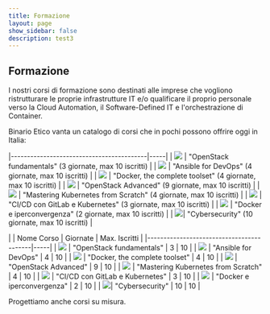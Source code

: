 ```yaml
---
title: Formazione
layout: page
show_sidebar: false
description: test3
---
```

## Formazione
I nostri corsi di formazione sono destinati alle imprese che vogliono ristrutturare le proprie infrastrutture IT e/o qualificare il proprio personale verso la Cloud Automation, il Software-Defined IT e l'orchestrazione di Container.  

Binario Etico vanta un catalogo di corsi che in pochi possono offrire oggi in Italia:


|------------------------------------------|-----|
| <img src="../img/formazione/logo_OpenStack2.png" class="corsi"> | "OpenStack fundamentals" (3 giornate, max 10 iscritti) |
| <img src="../img/formazione/logo_ansible.png" class="corsi"> | "Ansible for DevOps" (4 giornate, max 10 iscritti) |
| <img src="../img/formazione/logo_docker2.png" class="corsi"> | "Docker, the complete toolset" (4 giornate, max 10 iscritti) |
| <img src="../img/formazione/logo_OpenStack2.png" class="corsi"> | "OpenStack Advanced" (9 giornate, max 10 iscritti) |
| <img src="../img/formazione/kubernetes.png" class="corsi"> | "Mastering Kubernetes from Scratch" (4 giornate, max 10 iscritti) |
| <img src="../img/formazione/git_piu_kube.png" class="corsi"> | "CI/CD con GitLab e Kubernetes" (3 giornate, max 10 iscritti) |
| <img src="../img/formazione/infinito.png" class="corsi"> | "Docker e iperconvergenza" (2 giornate, max 10 iscritti) |
| <img src="../img/formazione/cybersecurity.png" class="corsi">| "Cybersecurity" (10 giornate, max 10 iscritti) |

|   | Nome Corso | Giornate | Max. Iscritti |
|------------------------------------------|-----|
| <img src="../img/formazione/logo_OpenStack2.png" class="corsi"> | "OpenStack fundamentals"  | 3 | 10 |
| <img src="../img/formazione/logo_ansible.png" class="corsi"> | "Ansible for DevOps" | 4 | 10 |
| <img src="../img/formazione/logo_docker2.png" class="corsi"> | "Docker, the complete toolset" | 4 | 10 |
| <img src="../img/formazione/logo_OpenStack2.png" class="corsi"> | "OpenStack Advanced" | 9 | 10 |
| <img src="../img/formazione/kubernetes.png" class="corsi"> | "Mastering Kubernetes from Scratch" | 4 | 10 |
| <img src="../img/formazione/git_piu_kube.png" class="corsi"> | "CI/CD con GitLab e Kubernetes" | 3 | 10 |
| <img src="../img/formazione/infinito.png" class="corsi"> | "Docker e iperconvergenza" | 2 | 10 |
| <img src="../img/formazione/cybersecurity.png" class="corsi">| "Cybersecurity" | 10 | 10  |

Progettiamo anche corsi su misura.
